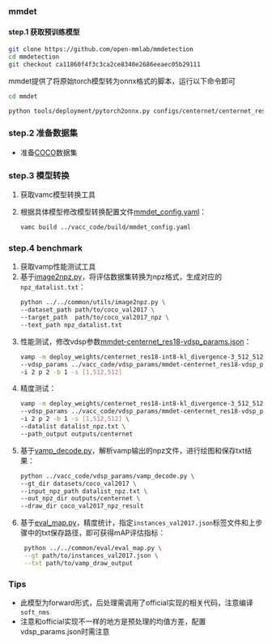 
### mmdet

#### step.1 获取预训练模型

```bash
git clone https://github.com/open-mmlab/mmdetection
cd mmdetection
git checkout ca11860f4f3c3ca2ce8340e2686eeaec05b29111
```

mmdet提供了将原始torch模型转为onnx格式的脚本，运行以下命令即可

```bash
cd mmdet

python tools/deployment/pytorch2onnx.py configs/centernet/centernet_resnet18_140e_coco.py models/centernet/centernet_resnet18_140e_coco_20210705_093630-bb5b3bf7.pth  --output-file models/centernet/centernet-512.onnx --shape 512 512 --verify --skip-postprocess
```

### step.2 准备数据集
- 准备[COCO](https://cocodataset.org/#download)数据集

### step.3 模型转换

1. 获取vamc模型转换工具

2. 根据具体模型修改模型转换配置文件[mmdet_config.yaml](../vacc_code/build/mmdet_config.yaml)：
    ```bash
    vamc build ../vacc_code/build/mmdet_config.yaml
    ```

### step.4 benchmark
1. 获取vamp性能测试工具
2. 基于[image2npz.py](../../common/utils/image2npz.py)，将评估数据集转换为npz格式，生成对应的`npz_datalist.txt`：
    ```bash
    python ../../common/utils/image2npz.py \
    --dataset_path path/to/coco_val2017 \
    --target_path  path/to/coco_val2017_npz \
    --text_path npz_datalist.txt
    ```
3. 性能测试，修改vdsp参数[mmdet-centernet_res18-vdsp_params.json](../vacc_code/vdsp_params/mmdet-centernet_res18-vdsp_params.json)：
    ```bash
    vamp -m deploy_weights/centernet_res18-int8-kl_divergence-3_512_512-vacc/centernet_res18 \
    --vdsp_params ../vacc_code/vdsp_params/mmdet-centernet_res18-vdsp_params.json \
    -i 2 p 2 -b 1 -s [1,512,512]
    ```
4. 精度测试：
    ```bash
    vamp -m deploy_weights/centernet_res18-int8-kl_divergence-3_512_512-vacc/centernet_res18 \
    --vdsp_params ../vacc_code/vdsp_params/mmdet-centernet_res18-vdsp_params.json \
    -i 2 p 2 -b 1 -s [1,512,512] \
    --datalist datalist_npz.txt \
    --path_output outputs/centernet
    ```
5. 基于[vamp_decode.py](../vacc_code/vdsp_params/vamp_decode.py)，解析vamp输出的npz文件，进行绘图和保存txt结果：
    ```bash
    python ../vacc_code/vdsp_params/vamp_decode.py \
    --gt_dir datasets/coco_val2017 \
    --input_npz_path datalist_npz.txt \
    --out_npz_dir outputs/centernet \
    --draw_dir coco_val2017_npz_result
    ```
6. 基于[eval_map.py](../../common/eval/eval_map.py)，精度统计，指定`instances_val2017.json`标签文件和上步骤中的txt保存路径，即可获得mAP评估指标：
   ```bash
    python ../../common/eval/eval_map.py \
    --gt path/to/instances_val2017.json \
    --txt path/to/vamp_draw_output
   ```

### Tips
- 此模型为forward形式，后处理需调用了official实现的相关代码，注意编译`soft_nms`
- 注意和official实现不一样的地方是预处理的均值方差，配置vdsp_params.json时需注意